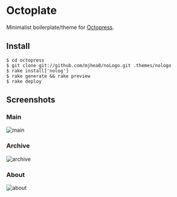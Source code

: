 Octoplate
===========

Minimalist boilerplate/theme for [Octopress](http://octopress.org).

Install
-------
    $ cd octopress
    $ git clone git://github.com/mjhea0/noLogo.git .themes/nologo
    $ rake install['nolog']
    $ rake generate && rake preview
    $ rake deploy
    
## Screenshots

### Main

![main](https://raw.github.com/mjhea0/noLogo/master/main.png)

### Archive

![archive](https://raw.github.com/mjhea0/noLogo/master/archive.png)

### About

![about](https://raw.github.com/mjhea0/noLogo/master/about.png)
